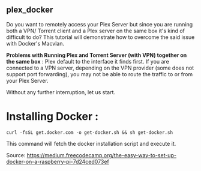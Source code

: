 ## plex_docker ##
Do you want to remotely access your Plex Server but since you are running both a VPN/ Torrent client and a Plex server on the same box it's kind of difficult to do? This tutorial will demonstrate how to overcome the said issue with Docker's Macvlan. 


**Problems with Running Plex and Torrent Server (with VPN) together on the same box** : Plex default to the interface it finds first. If you are connected to a VPN server, depending on the VPN provider (some does not support port forwarding), you may not be able to route the traffic to or from your Plex Server. 

Without any further interruption, let us start.

# Installing Docker :

```curl -fsSL get.docker.com -o get-docker.sh && sh get-docker.sh```

This command will fetch the docker installation script and execute it.

Source: https://medium.freecodecamp.org/the-easy-way-to-set-up-docker-on-a-raspberry-pi-7d24ced073ef

